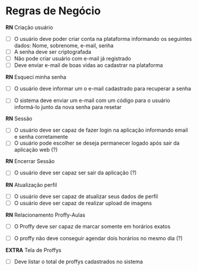 # Regras de Negócio

**RN** Criação usuário

- [ ] O usuário deve poder criar conta na plataforma informando os seguintes dados: Nome, sobrenome, e-mail, senha
- [ ] A senha deve ser criptografada
- [ ] Não pode criar usuário com e-mail já registrado
- [ ] Deve enviar e-mail de boas vidas ao cadastrar na plataforma

**RN** Esqueci minha senha

- [ ] O usuário deve informar um o e-mail cadastrado para recuperar a senha
- [ ] O sistema deve enviar um e-mail com um código para o usuário informá-lo junto da nova senha para resetar


**RN** Sessão

- [ ] O usuário deve ser capaz de fazer login na aplicação informando email e senha corretamente
- [ ] O usuário pode escolher se deseja permanecer logado após sair da aplicação web (?)

**RN** Encerrar Sessão

- [ ] O usuário deve ser capaz ser sair da aplicação (?)

**RN** Atualização perfil

- [ ] O usuário deve ser capaz de atualizar seus dados de perfil
- [ ] O usuário deve ser capaz de realizar upload de imagens

**RN** Relacionamento Proffy-Aulas

- [ ] O Proffy deve ser capaz de marcar somente em horários exatos
- [ ] O proffy não deve conseguir agendar dois horários no mesmo dia (?)


**EXTRA** Tela de Proffys

- [ ] Deve listar o total de proffys cadastrados no sistema
